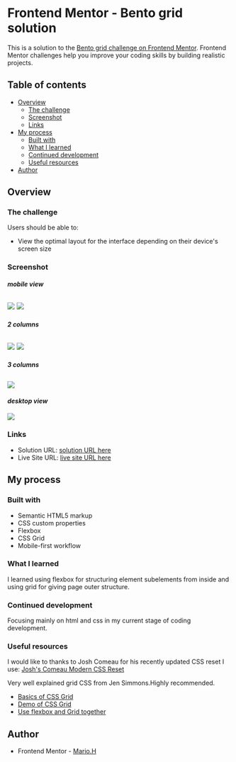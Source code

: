 # Frontend Mentor - Bento grid solution

This is a solution to the [Bento grid challenge on Frontend Mentor](https://www.frontendmentor.io/challenges/bento-grid-RMydElrlOj). Frontend Mentor challenges help you improve your coding skills by building realistic projects. 

## Table of contents

- [Overview](#overview)
  - [The challenge](#the-challenge)
  - [Screenshot](#screenshot)
  - [Links](#links)
- [My process](#my-process)
  - [Built with](#built-with)
  - [What I learned](#what-i-learned)
  - [Continued development](#continued-development)
  - [Useful resources](#useful-resources)
- [Author](#author)

## Overview

### The challenge

Users should be able to:

- View the optimal layout for the interface depending on their device's screen size

### Screenshot
#### *mobile view*
![](./screenshots/mobile-view_1.png)
![](./screenshots/mobile-view_2.png)
---
#### *2 columns*
![](./screenshots/bento-2_columns_01.png)
![](./screenshots/bento-2_columns_02.png)
---
#### *3 columns*
![](./screenshots/bento-3_columns.png)
---
#### *desktop view*
![](./screenshots/bento-desktop.png)

### Links

- Solution URL: [solution URL here](https://github.com/sportif7/Bento-grid.git)
- Live Site URL: [live site URL here](https://sportif7.github.io/Bento-grid/)

## My process

### Built with

- Semantic HTML5 markup
- CSS custom properties
- Flexbox
- CSS Grid
- Mobile-first workflow

### What I learned
I learned using flexbox for structuring element subelements from inside and using grid for giving page outer structure.

### Continued development
Focusing mainly on html and css in my current stage of coding development.

### Useful resources
   I would like to thanks to Josh Comeau for his recently updated CSS reset I use:
   [Josh's Comeau Modern CSS Reset](https://www.joshwcomeau.com/css/custom-css-reset/)

   Very well explained grid CSS from Jen Simmons.Highly recommended.
- [Basics of CSS Grid](https://www.youtube.com/watch?v=FEnRpy9Xfes&t) 
- [Demo of CSS Grid](https://www.youtube.com/watch?v=qNtJ5p3h2A4) 
- [Use flexbox and Grid together](https://www.youtube.com/watch?v=dQHtT47eH0M&t)
  
 


## Author

- Frontend Mentor - [Mario.H](https://www.frontendmentor.io/profile/sportif7)

